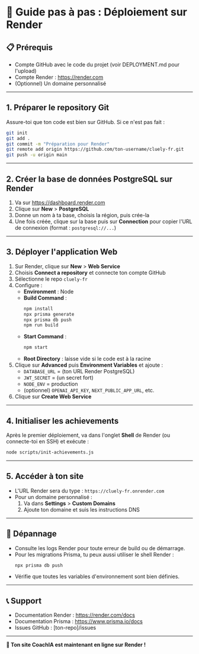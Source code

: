 # 🚀 Guide pas à pas : Déploiement sur Render

## 📋 Prérequis

- Compte GitHub avec le code du projet (voir DEPLOYMENT.md pour l'upload)
- Compte Render : https://render.com
- (Optionnel) Un domaine personnalisé

---

## 1. Préparer le repository Git

Assure-toi que ton code est bien sur GitHub. Si ce n'est pas fait :

```bash
git init
git add .
git commit -m "Préparation pour Render"
git remote add origin https://github.com/ton-username/cluely-fr.git
git push -u origin main
```

---

## 2. Créer la base de données PostgreSQL sur Render

1. Va sur https://dashboard.render.com
2. Clique sur **New** > **PostgreSQL**
3. Donne un nom à ta base, choisis la région, puis crée-la
4. Une fois créée, clique sur la base puis sur **Connection** pour copier l'URL de connexion (format : `postgresql://...`)

---

## 3. Déployer l'application Web

1. Sur Render, clique sur **New** > **Web Service**
2. Choisis **Connect a repository** et connecte ton compte GitHub
3. Sélectionne le repo `cluely-fr`
4. Configure :
   - **Environment** : Node
   - **Build Command** :
     ```bash
     npm install
     npx prisma generate
     npx prisma db push
     npm run build
     ```
   - **Start Command** :
     ```bash
     npm start
     ```
   - **Root Directory** : laisse vide si le code est à la racine
5. Clique sur **Advanced** puis **Environment Variables** et ajoute :
   - `DATABASE_URL` = (ton URL Render PostgreSQL)
   - `JWT_SECRET` = (un secret fort)
   - `NODE_ENV` = production
   - (optionnel) `OPENAI_API_KEY`, `NEXT_PUBLIC_APP_URL`, etc.
6. Clique sur **Create Web Service**

---

## 4. Initialiser les achievements

Après le premier déploiement, va dans l'onglet **Shell** de Render (ou connecte-toi en SSH) et exécute :

```bash
node scripts/init-achievements.js
```

---

## 5. Accéder à ton site

- L'URL Render sera du type :
  `https://cluely-fr.onrender.com`
- Pour un domaine personnalisé :
  1. Va dans **Settings** > **Custom Domains**
  2. Ajoute ton domaine et suis les instructions DNS

---

## 🚨 Dépannage

- Consulte les logs Render pour toute erreur de build ou de démarrage.
- Pour les migrations Prisma, tu peux aussi utiliser le shell Render :
  ```bash
  npx prisma db push
  ```
- Vérifie que toutes les variables d'environnement sont bien définies.

---

## 📞 Support

- Documentation Render : https://render.com/docs
- Documentation Prisma : https://www.prisma.io/docs
- Issues GitHub : [ton-repo]/issues

---

**🎉 Ton site CoachIA est maintenant en ligne sur Render !** 